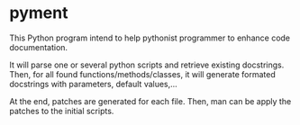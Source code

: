 pyment
======

This Python program intend to help pythonist programmer to enhance code documentation. 

It will parse one or several python scripts and retrieve existing docstrings.
Then, for all found functions/methods/classes, it will generate formated docstrings with parameters, default values,...

At the end, patches are generated for each file. Then, man can be apply the patches to the initial scripts.

